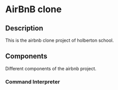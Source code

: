 # AirBnB clone

## Description

This is the airbnb clone project of holberton school.

## Components

Different components of the airbnb project.

### Command Interpreter
